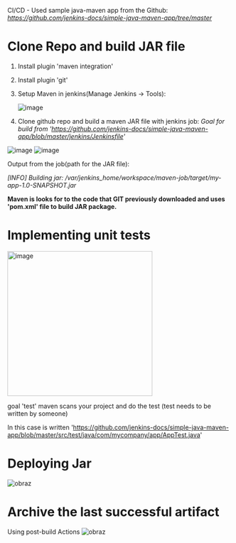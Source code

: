 CI/CD - Used sample java-maven app from the Github:
_https://github.com/jenkins-docs/simple-java-maven-app/tree/master_

# Clone Repo and build JAR file
1. Install plugin 'maven integration'
2. Install plugin 'git'
3. Setup Maven in jenkins(Manage Jenkins -> Tools):

   ![image](https://github.com/RadoslawKieronski/DevOpsJenkins/assets/64900997/72e4c413-9dc2-4e60-9134-bd7351f5ca8c)
4. Clone github repo and build a maven JAR file with jenkins job:
_Goal for build from 'https://github.com/jenkins-docs/simple-java-maven-app/blob/master/jenkins/Jenkinsfile'_

![image](https://github.com/RadoslawKieronski/DevOpsJenkins/assets/64900997/b603dcb8-f1ab-4f1f-b590-1f746ceb6af8)
![image](https://github.com/RadoslawKieronski/DevOpsJenkins/assets/64900997/b0464128-1755-4bbe-9835-6f7073dbdb38)

Output from the job(path for the JAR file):

_[INFO] Building jar: /var/jenkins_home/workspace/maven-job/target/my-app-1.0-SNAPSHOT.jar_

__Maven is looks for to the code that GIT previously downloaded and uses 'pom.xml' file to build JAR package.__

# Implementing unit tests

<img width="326" alt="image" src="https://github.com/RadoslawKieronski/DevOpsJenkins/assets/64900997/dd8dd3b5-56b0-4a83-8507-a72fe3505720">


goal 'test' maven scans your project and do the test (test needs to be written by someone)

In this case is written 'https://github.com/jenkins-docs/simple-java-maven-app/blob/master/src/test/java/com/mycompany/app/AppTest.java'

# Deploying Jar
![obraz](https://github.com/RadoslawKieronski/DevOpsJenkins/assets/64900997/dd760001-5872-453a-94ac-76ff269589e0)

# Archive the last successful artifact
Using post-build Actions
![obraz](https://github.com/RadoslawKieronski/DevOpsJenkins/assets/64900997/1bc877a8-7c9a-477b-9ffc-90f875dd5003)
